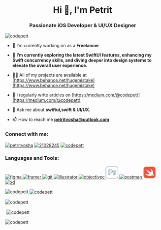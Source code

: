 <h1 align="center">Hi 👋, I'm Petrit</h1>
<h3 align="center">Passionate iOS Developer & UI/UX Designer</h3>

<p align="left"> <img src="https://komarev.com/ghpvc/?username=codepett&label=Profile%20views&color=0e75b6&style=flat" alt="codepett" /> </p>

- 🔭 I’m currently working on as a **Freelancer**

- 🌱 **I’m currently exploring the latest SwiftUI features, enhancing my Swift concurrency skills, and diving deeper into design systems to elevate the overall user experience.**

- 👨‍💻 All of my projects are available at [https://www.behance.net/hugemistake](https://www.behance.net/hugemistake)

- 📝 I regularly write articles on [https://medium.com/@codepett](https://medium.com/@codepett)

- 💬 Ask me about **swiftui,swift & UI/UX.**

- 📫 How to reach me **petritvosha@outlook.com**

<h3 align="left">Connect with me:</h3>
<p align="left">
<a href="https://linkedin.com/in/petritvosha" target="blank"><img align="center" src="https://raw.githubusercontent.com/rahuldkjain/github-profile-readme-generator/master/src/images/icons/Social/linked-in-alt.svg" alt="petritvosha" height="30" width="40" /></a>
<a href="https://stackoverflow.com/users/21028245" target="blank"><img align="center" src="https://raw.githubusercontent.com/rahuldkjain/github-profile-readme-generator/master/src/images/icons/Social/stack-overflow.svg" alt="21028245" height="30" width="40" /></a>
<a href="https://www.hackerrank.com/codepett" target="blank"><img align="center" src="https://raw.githubusercontent.com/rahuldkjain/github-profile-readme-generator/master/src/images/icons/Social/hackerrank.svg" alt="codepett" height="30" width="40" /></a>
</p>

<h3 align="left">Languages and Tools:</h3>
<p align="left"> <a href="https://www.figma.com/" target="_blank" rel="noreferrer"> <img src="https://www.vectorlogo.zone/logos/figma/figma-icon.svg" alt="figma" width="40" height="40"/> </a> <a href="https://www.framer.com/" target="_blank" rel="noreferrer"> <img src="https://www.vectorlogo.zone/logos/framer/framer-icon.svg" alt="framer" width="40" height="40"/> </a> <a href="https://git-scm.com/" target="_blank" rel="noreferrer"> <img src="https://www.vectorlogo.zone/logos/git-scm/git-scm-icon.svg" alt="git" width="40" height="40"/> </a> <a href="https://www.adobe.com/in/products/illustrator.html" target="_blank" rel="noreferrer"> <img src="https://www.vectorlogo.zone/logos/adobe_illustrator/adobe_illustrator-icon.svg" alt="illustrator" width="40" height="40"/> </a> <a href="https://developer.apple.com/library/archive/documentation/Cocoa/Conceptual/ProgrammingWithObjectiveC/Introduction/Introduction.html" target="_blank" rel="noreferrer"> <img src="https://www.vectorlogo.zone/logos/apple_objectivec/apple_objectivec-icon.svg" alt="objectivec" width="40" height="40"/> </a> <a href="https://www.photoshop.com/en" target="_blank" rel="noreferrer"> <img src="https://raw.githubusercontent.com/devicons/devicon/master/icons/photoshop/photoshop-line.svg" alt="photoshop" width="40" height="40"/> </a> <a href="https://postman.com" target="_blank" rel="noreferrer"> <img src="https://www.vectorlogo.zone/logos/getpostman/getpostman-icon.svg" alt="postman" width="40" height="40"/> </a> <a href="https://developer.apple.com/swift/" target="_blank" rel="noreferrer"> <img src="https://raw.githubusercontent.com/devicons/devicon/master/icons/swift/swift-original.svg" alt="swift" width="40" height="40"/> </a> <a href="https://www.adobe.com/products/xd.html" target="_blank" rel="noreferrer"> <img src="https://cdn.worldvectorlogo.com/logos/adobe-xd.svg" alt="xd" width="40" height="40"/> </a> </p>

<p><img align="left" src="https://github-readme-stats.vercel.app/api/top-langs?username=codepett&show_icons=true&locale=en&layout=compact" alt="codepett" /></p>

<p>&nbsp;<img align="center" src="https://github-readme-stats.vercel.app/api?username=codepett&show_icons=true&locale=en" alt="codepett" /></p>

<p><img align="center" src="https://github-readme-streak-stats.herokuapp.com/?user=codepett&" alt="codepett" /></p>

<p>&nbsp;<img align="center" src="https://github-readme-stats.vercel.app/api?username=codepett&show_icons=true&locale=en" alt="codepett" /></p>

<p><img align="center" src="https://github-readme-streak-stats.herokuapp.com/?user=codepett&" alt="codepett" /></p>
